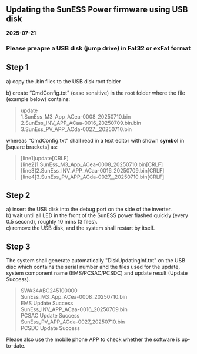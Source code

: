 ## Updating the SunESS Power firmware using USB disk ##
**2025-07-21**

### Please preapre a USB disk (jump drive) in Fat32 or exFat format ###

## Step 1 ## 
  
  a) copy the .bin files to the USB disk root folder
  
  b) create “CmdConfig.txt” (case sensitive) in the root folder where the file (example below) contains:

>update  
>1.SunEss_M3_App_ACea-0008_20250710.bin  
>2.SunEss_INV_APP_ACaa-0016_20250709.bin.bin  
>3.SunEss_PV_APP_ACda-0027__20250710.bin  

whereas “CmdConfig.txt” shall read in a text editor with shown **symbol** in [square brackets] as: 

>[line1]update[CRLF]  
>[line2]1.SunEss_M3_App_ACea-0008_20250710.bin[CRLF]  
>[line3]2.SunEss_INV_APP_ACaa-0016_20250709.bin[CRLF]   
>[line4]3.SunEss_PV_APP_ACda-0027__20250710.bin[CRLF]  

## Step 2 ##
  a) insert the USB disk into the debug port on the side of the inverter.   
  b) wait until all LED in the front of the SunESS power flashed quickly (every 0.5 second), roughly 10 mins (3 files).   
  c) remove the USB disk, and the system shall restart by itself. 

## Step 3 ## 
  The system shall generate automatically "DiskUpdatingInf.txt" on the USB disc which contains the serial number and the files used for the update, system component name (EMS/PCSAC/PCSDC) and update result (Update Success).   

>SWA34ABC245100000  
>SunEss_M3_App_ACea-0008_20250710.bin  
>EMS Update Success  
>SunEss_INV_APP_ACaa-0016_20250709.bin  
>PCSAC Update Success  
>SunEss_PV_APP_ACda-0027_20250710.bin  
>PCSDC Update Success  

  
  Please also use the mobile phone APP to check whether the software is up-to-date. 


  

